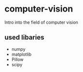 # computer-vision
Intro into the field of computer vision

## used libaries
* numpy
* matplotlib
* Pillow
* scipy

